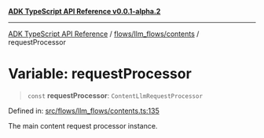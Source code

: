 [**ADK TypeScript API Reference v0.0.1-alpha.2**](../../../../README.md)

***

[ADK TypeScript API Reference](../../../../modules.md) / [flows/llm\_flows/contents](../README.md) / requestProcessor

# Variable: requestProcessor

> `const` **requestProcessor**: `ContentLlmRequestProcessor`

Defined in: [src/flows/llm\_flows/contents.ts:135](https://github.com/njraladdin/adk-typescript/blob/main/src/flows/llm_flows/contents.ts#L135)

The main content request processor instance.
